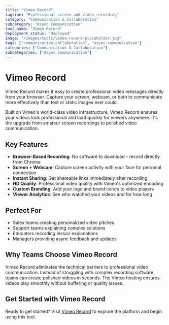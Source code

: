 ```yaml
---
title: "Vimeo Record"
tagline: "Professional screen and video recording"
category: "Communication & Collaboration"
subcategory: "Async Communication"
tool_name: "Vimeo Record"
deployment_status: "deployed"
image: "/images/tools/vimeo-record-placeholder.jpg"
tags: ["communication-collaboration", "async-communication"]
categories: ["Communication & Collaboration"]
subcategories: ["Async Communication"]
---
```


# Vimeo Record

Vimeo Record makes it easy to create professional video messages directly from your browser. Capture your screen, webcam, or both to communicate more effectively than text or static images ever could.

Built on Vimeo's world-class video infrastructure, Vimeo Record ensures your videos look professional and load quickly for viewers anywhere. It's the upgrade from amateur screen recordings to polished video communication.

## Key Features
- **Browser-Based Recording**: No software to download - record directly from Chrome
- **Screen + Webcam**: Capture screen activity with your face for personal connection
- **Instant Sharing**: Get shareable links immediately after recording
- **HD Quality**: Professional video quality with Vimeo's optimized encoding
- **Custom Branding**: Add your logo and brand colors to video players
- **Viewer Analytics**: See who watched your videos and for how long

## Perfect For
- Sales teams creating personalized video pitches
- Support teams explaining complex solutions
- Educators recording lesson explanations
- Managers providing async feedback and updates

## Why Teams Choose Vimeo Record
Vimeo Record eliminates the technical barriers to professional video communication. Instead of struggling with complex recording software, teams can create polished videos in seconds. The Vimeo hosting ensures videos play smoothly without buffering or quality issues.

## Get Started with Vimeo Record

Ready to get started? Visit [Vimeo Record](https://vimeo.com/features/screen-recorder) to explore the platform and begin using this tool.